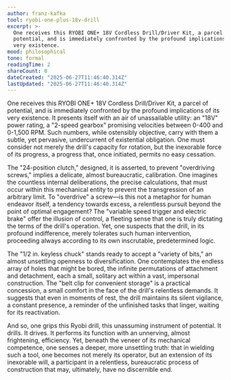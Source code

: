 ```yaml
---
author: franz-kafka
tool: ryobi-one-plus-18v-drill
excerpt: >-
  One receives this RYOBI ONE+ 18V Cordless Drill/Driver Kit, a parcel of
  potential, and is immediately confronted by the profound implications of its
  very existence.
mood: philosophical
tone: formal
readingTime: 2
shareCount: 0
dateCreated: "2025-06-27T11:46:40.314Z"
lastUpdated: "2025-06-27T11:46:40.314Z"
---
```


One receives this RYOBI ONE+ 18V Cordless Drill/Driver Kit, a parcel of potential, and is immediately confronted by the profound implications of its very existence. It presents itself with an air of unassailable utility: an "18V" power rating, a "2-speed gearbox" promising velocities between 0-400 and 0-1,500 RPM. Such numbers, while ostensibly objective, carry with them a subtle, yet pervasive, undercurrent of existential obligation. One must consider not merely the drill's capacity for rotation, but the inexorable force of its progress, a progress that, once initiated, permits no easy cessation.

The "24-position clutch," designed, it is asserted, to prevent "overdriving screws," implies a delicate, almost bureaucratic, calibration. One imagines the countless internal deliberations, the precise calculations, that must occur within this mechanical entity to prevent the transgression of an arbitrary limit. To "overdrive" a screw—is this not a metaphor for human endeavor itself, a tendency towards excess, a relentless pursuit beyond the point of optimal engagement? The "variable speed trigger and electric brake" offer the illusion of control, a fleeting sense that one is truly dictating the terms of the drill's operation. Yet, one suspects that the drill, in its profound indifference, merely tolerates such human intervention, proceeding always according to its own inscrutable, predetermined logic.

The "1/2 in. keyless chuck" stands ready to accept a "variety of bits," an almost unsettling openness to diversification. One contemplates the endless array of holes that might be bored, the infinite permutations of attachment and detachment, each a small, solitary act within a vast, impersonal construction. The "belt clip for convenient storage" is a practical concession, a small comfort in the face of the drill's relentless demands. It suggests that even in moments of rest, the drill maintains its silent vigilance, a constant presence, a reminder of the unfinished tasks that linger, waiting for its reactivation.

And so, one grips this Ryobi drill, this unassuming instrument of potential. It drills. It drives. It performs its function with an unnerving, almost frightening, efficiency. Yet, beneath the veneer of its mechanical competence, one senses a deeper, more unsettling truth: that in wielding such a tool, one becomes not merely its operator, but an extension of its inexorable will, a participant in a relentless, bureaucratic process of construction that may, ultimately, have no discernible end.
